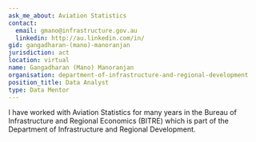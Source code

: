 ```yaml
---
ask_me_about: Aviation Statistics
contact:
  email: gmano@infrastructure.gov.au
  linkedin: http://au.linkedin.com/in/
gid: gangadharan-(mano)-manoranjan
jurisdiction: act
location: virtual
name: Gangadharan (Mano) Manoranjan
organisation: department-of-infrastructure-and-regional-development
position_title: Data Analyst
type: Data Mentor
---
```


I have worked with Aviation Statistics for many years in the Bureau of Infrastructure and Regional Economics (BITRE) which is part of the Department of Infrastructure and Regional Development.